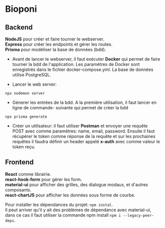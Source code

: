 # Bioponi

## Backend

**NodeJS** pour créer et faire tourner le webserver.  
**Express** pour créer les endpoints et gérer les routes.  
**Prisma** pour modéliser la base de données (bdd).

- Avant de lancer le webserver, il faut exécuter **Docker** qui permet de faire tourner la bdd de l'application. Les paramètres de Docker sont enregistrés
dans le fichier docker-compose.yml. La base de données utilise PostgreSQL.

- Lancer le web server:
```
npx nodemon server
```

- Génerer les entrées de la bdd. A la première utilisation, il faut lancer en ligne de commande- suivante qui permet de créer la bdd
```
npx prisma generate
```

- Créer un utilisateur: il faut utiliser **Postman** et envoyer une requête POST avec comme paramètres: name, email, password.
Ensuite il faut récupérer le token comme réponse de la requête et sur les prochaines requêtes il faudra définir
un header appelé **x-auth** avec comme valeur le token reçu.

## Frontend

**React** comme librairie.  
**react-hook-form** pour gérer les form.  
**material-ui** pour afficher des grilles, des dialogue modaux, et d'autres composants.  
**react-chartJS** pour afficher les données sous forme de courbe.  

Pour installer les dépendances du projet:  ```npm instal```.  
Il peut arriver qu'il y ait des problèmes de dépendance avec material-ui, dans ce cas il faut utiliser la commande npm install ```npm i --legacy-peer-deps```.
